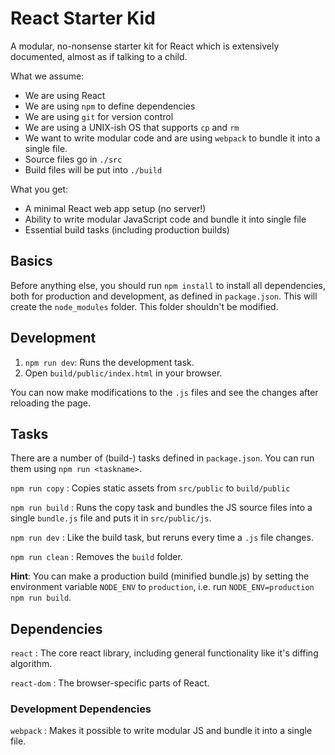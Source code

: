 # React Starter Kid

A modular, no-nonsense starter kit for React which is extensively documented, almost as if talking to a child.

What we assume:

  * We are using React
  * We are using `npm` to define dependencies
  * We are using `git` for version control
  * We are using a UNIX-ish OS that supports `cp` and `rm`
  * We want to write modular code and are using `webpack` to bundle it into a single file.
  * Source files go in `./src`
  * Build files will be put into `./build`

What you get:

  * A minimal React web app setup (no server!)
  * Ability to write modular JavaScript code and bundle it into single file
  * Essential build tasks (including production builds)

## Basics

Before anything else, you should run `npm install` to install all dependencies, both for production and development, as defined in `package.json`. This will create the `node_modules` folder. This folder shouldn't be modified.

## Development

  1. `npm run dev`: Runs the development task.
  2. Open `build/public/index.html` in your browser.

You can now make modifications to the `.js` files and see the changes after reloading the page.

## Tasks

There are a number of (build-) tasks defined in `package.json`. You can run them using `npm run <taskname>`.

`npm run copy`
: Copies static assets from `src/public` to `build/public`

`npm run build`
: Runs the copy task and bundles the JS source files into a single `bundle.js` file and puts it in `src/public/js`.

`npm run dev`
: Like the build task, but reruns every time a `.js` file changes.

`npm run clean`
: Removes the `build` folder.

**Hint**: You can make a production build (minified bundle.js) by setting the environment variable `NODE_ENV` to `production`, i.e. run `NODE_ENV=production npm run build`.

## Dependencies

`react`
: The core react library, including general functionality like it's diffing algorithm.

`react-dom`
: The browser-specific parts of React.

### Development Dependencies

`webpack`
: Makes it possible to write modular JS and bundle it into a single file.
